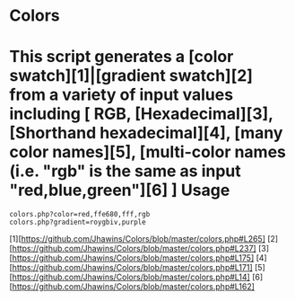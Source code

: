 Colors
======
This script generates a [color swatch][1]|[gradient swatch][2] from a variety of input values including [ RGB, [Hexadecimal][3], [Shorthand hexadecimal][4], [many color names][5], [multi-color names (i.e. "rgb" is the same as input "red,blue,green"][6] ]
Usage
======
    colors.php?color=red,ffe680,fff,rgb
    colors.php?gradient=roygbiv,purple
    










[1][https://github.com/Jhawins/Colors/blob/master/colors.php#L265]
[2][https://github.com/Jhawins/Colors/blob/master/colors.php#L237]
[3][https://github.com/Jhawins/Colors/blob/master/colors.php#L175]
[4][https://github.com/Jhawins/Colors/blob/master/colors.php#L171]
[5][https://github.com/Jhawins/Colors/blob/master/colors.php#L14]
[6][https://github.com/Jhawins/Colors/blob/master/colors.php#L162]
